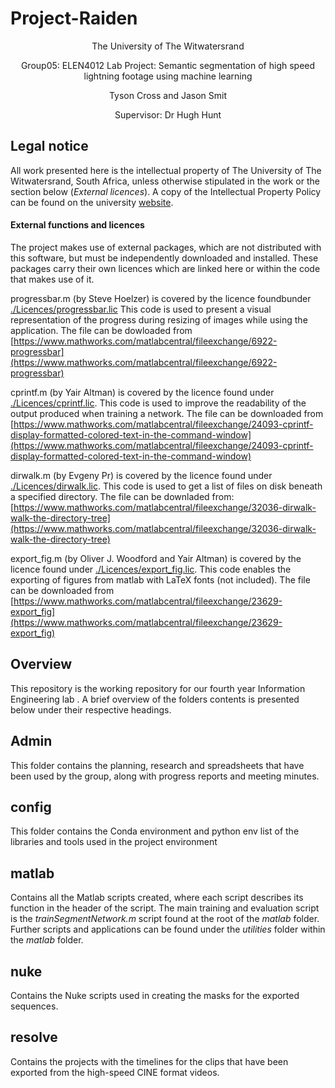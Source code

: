 # Project-Raiden

<p align="center">
The University of The Witwatersrand 
</p>
<p align="center">
Group05: ELEN4012 Lab Project: Semantic segmentation of high speed lightning footage using machine learning
</p>
<p align="center">
Tyson Cross and Jason Smit 
</p>
<p align="center">
Supervisor:  Dr Hugh Hunt  
</p>

## Legal notice

All work presented here is the intellectual property of The University of The Witwatersrand, South Africa,
unless otherwise stipulated in the work or the section below (*External licences*).
A copy of the Intellectual Property Policy can be found on the university
[website](https://libguides.wits.ac.za/ld.php?content_id=18737801).

#### External functions and licences
The project makes use of external packages, which are not distributed with this software, but must be independently
downloaded and installed. These packages carry their own licences which are linked here or within
the code that makes use of it. 

progressbar.m (by Steve Hoelzer) is covered by the licence foundbunder [./Licences/progressbar.lic](./Licences/progressbar.lic)
This code is used to present a visual representation of the progress during resizing of images while using the application. The file can be dowloaded from [https://www.mathworks.com/matlabcentral/fileexchange/6922-progressbar](https://www.mathworks.com/matlabcentral/fileexchange/6922-progressbar)

cprintf.m (by Yair Altman) is covered by the licence found under [./Licences/cprintf.lic](./Licences/progressbar.lic).
This code is used to improve the readability of the output produced when training a network. The file can be downloaded from [https://www.mathworks.com/matlabcentral/fileexchange/24093-cprintf-display-formatted-colored-text-in-the-command-window](https://www.mathworks.com/matlabcentral/fileexchange/24093-cprintf-display-formatted-colored-text-in-the-command-window)

dirwalk.m (by Evgeny Pr) is covered by the licence found under [./Licences/dirwalk.lic](./Licences/dirwalk.lic). This code is used to get a list of files on disk beneath a specified directory. The file can be downladed from: [https://www.mathworks.com/matlabcentral/fileexchange/32036-dirwalk-walk-the-directory-tree](https://www.mathworks.com/matlabcentral/fileexchange/32036-dirwalk-walk-the-directory-tree)

export_fig.m (by  Oliver J. Woodford and Yair Altman) is covered by the licence found under [./Licences/export_fig.lic](./Licences/export_fig.lic). This code enables the exporting of figures from matlab with LaTeX fonts (not included).
The file can be downloaded from [https://www.mathworks.com/matlabcentral/fileexchange/23629-export_fig](https://www.mathworks.com/matlabcentral/fileexchange/23629-export_fig)

## Overview
This repository is the working repository for our fourth year Information Engineering lab .
A brief overview of the folders contents is presented below under their respective headings.
 
## Admin
This folder contains the planning, research and spreadsheets that have
been used by the group, along with progress reports and meeting minutes.

## config
This folder contains the Conda environment and python env list of the libraries and tools used in the project environment

## matlab
Contains all the Matlab scripts created, where each script describes its function in the header of the script. The main training and evaluation script is the _trainSegmentNetwork.m_ script found at the root of the _matlab_ folder.  Further scripts and applications
can be found under the _utilities_ folder within the _matlab_ folder.

## nuke
Contains the Nuke scripts used in creating the masks for the exported sequences.

## resolve
Contains the projects with the timelines for the clips that have been exported from the high-speed CINE format videos.
